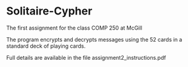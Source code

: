 # Solitaire-Cypher

The first assignment for the class COMP 250 at McGill

The program encrypts and decrypts messages using the 52 cards in a standard deck of playing cards.

Full details are available in the file assignment2_instructions.pdf

